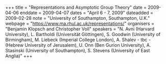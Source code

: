 +++
title = "Representations and Asymptotic Group Theory"
date = 2009-04-06
enddate = 2009-04-07
dates = "April 6 - 7, 2009"
dateadded = 2009-02-28
note = "University of Southampton, Southampton, U.K."
webpage = "https://www.ma.rhul.ac.uk/representations/"
organisers = "Benjamin Klopsch and Christopher Voll"
speakers = "N. Avni (Harvard University), L. Bartholdi (Universität Göttingen), S. Goodwin (University of Birmingham), M. Liebeck  (Imperial College London),
A. Shalev - tbc - (Hebrew University of Jerusalem), U. Onn (Ben Gurion University), A. Stasinski (University of Southampton), S. Stevens (University of East Anglia)"
+++
